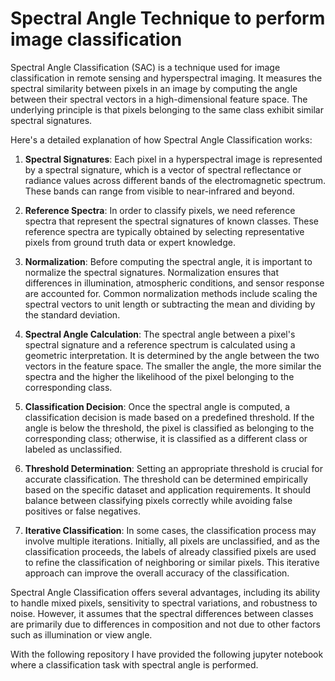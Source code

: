 # Spectral Angle Technique to perform image classification


Spectral Angle Classification (SAC) is a technique used for image classification in remote sensing and hyperspectral imaging. It measures the spectral similarity between pixels in an image by computing the angle between their spectral vectors in a high-dimensional feature space. The underlying principle is that pixels belonging to the same class exhibit similar spectral signatures.

Here's a detailed explanation of how Spectral Angle Classification works:

1. **Spectral Signatures**: Each pixel in a hyperspectral image is represented by a spectral signature, which is a vector of spectral reflectance or radiance values across different bands of the electromagnetic spectrum. These bands can range from visible to near-infrared and beyond.

2. **Reference Spectra**: In order to classify pixels, we need reference spectra that represent the spectral signatures of known classes. These reference spectra are typically obtained by selecting representative pixels from ground truth data or expert knowledge.

3. **Normalization**: Before computing the spectral angle, it is important to normalize the spectral signatures. Normalization ensures that differences in illumination, atmospheric conditions, and sensor response are accounted for. Common normalization methods include scaling the spectral vectors to unit length or subtracting the mean and dividing by the standard deviation.

4. **Spectral Angle Calculation**: The spectral angle between a pixel's spectral signature and a reference spectrum is calculated using a geometric interpretation. It is determined by the angle between the two vectors in the feature space. The smaller the angle, the more similar the spectra and the higher the likelihood of the pixel belonging to the corresponding class.

5. **Classification Decision**: Once the spectral angle is computed, a classification decision is made based on a predefined threshold. If the angle is below the threshold, the pixel is classified as belonging to the corresponding class; otherwise, it is classified as a different class or labeled as unclassified.

6. **Threshold Determination**: Setting an appropriate threshold is crucial for accurate classification. The threshold can be determined empirically based on the specific dataset and application requirements. It should balance between classifying pixels correctly while avoiding false positives or false negatives.

7. **Iterative Classification**: In some cases, the classification process may involve multiple iterations. Initially, all pixels are unclassified, and as the classification proceeds, the labels of already classified pixels are used to refine the classification of neighboring or similar pixels. This iterative approach can improve the overall accuracy of the classification.

Spectral Angle Classification offers several advantages, including its ability to handle mixed pixels, sensitivity to spectral variations, and robustness to noise. However, it assumes that the spectral differences between classes are primarily due to differences in composition and not due to other factors such as illumination or view angle.

With the following repository I have provided the following jupyter notebook where a classification task with spectral angle is performed.
